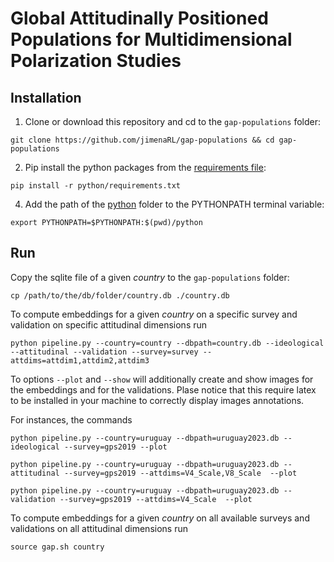 # Global Attitudinally Positioned Populations for Multidimensional Polarization Studies

## Installation

1. Clone or download this repository and cd to the `gap-populations` folder:
```
git clone https://github.com/jimenaRL/gap-populations && cd gap-populations
```
2. Pip install the python packages from  the [requirements file](https://github.com/jimenaRL/gap-populations/tree/main/python/requirements.txt):
```
pip install -r python/requirements.txt
```
4. Add the path of the [python](https://github.com/jimenaRL/gap-populations/tree/main/python) folder to the PYTHONPATH terminal variable:
```
export PYTHONPATH=$PYTHONPATH:$(pwd)/python
```

## Run

Copy the sqlite file of a given *country* to the `gap-populations` folder:

```
cp /path/to/the/db/folder/country.db ./country.db
```

To compute embeddings for a given *country* on a specific survey and validation on specific attitudinal dimensions run

```
python pipeline.py --country=country --dbpath=country.db --ideological --attitudinal --validation --survey=survey --attdims=attdim1,attdim2,attdim3 
```

To options `--plot` and `--show` will additionally create and show images for the embeddings and for the validations. Plase notice that this require latex to be installed in your machine to correctly display images annotations.

For instances, the commands

```
python pipeline.py --country=uruguay --dbpath=uruguay2023.db --ideological --survey=gps2019 --plot
```

```
python pipeline.py --country=uruguay --dbpath=uruguay2023.db --attitudinal --survey=gps2019 --attdims=V4_Scale,V8_Scale  --plot
```
```
python pipeline.py --country=uruguay --dbpath=uruguay2023.db --validation --survey=gps2019 --attdims=V4_Scale  --plot
```


To compute embeddings for a given *country* on all available surveys and validations on all attitudinal dimensions run

```
source gap.sh country
```

